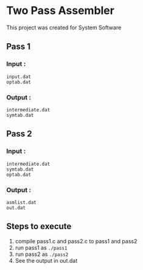 # Two Pass Assembler
This project was created for System Software

## Pass 1
### Input :
    input.dat    
    optab.dat  
### Output :
    intermediate.dat  
    symtab.dat  

## Pass 2
### Input :
    intermediate.dat  
    symtab.dat  
    optab.dat
### Output :
    asmlist.dat  
    out.dat  


## Steps to execute
1. compile pass1.c and pass2.c to pass1 and pass2
2. run pass1 as `./pass1`
3. run pass2 as `./pass2`
4. See the output in out.dat
